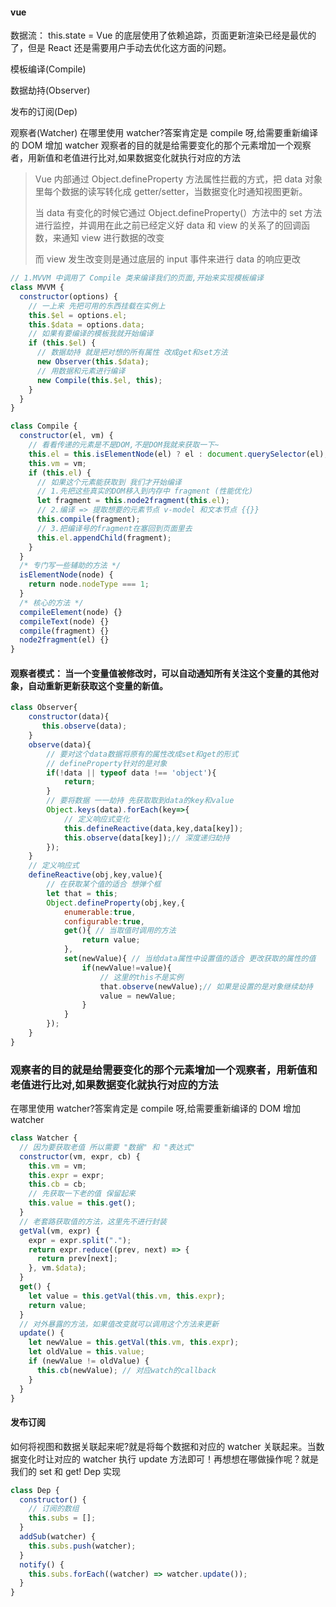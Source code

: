 #### vue
数据流：
this.state = Vue 的底层使用了依赖追踪，页面更新渲染已经是最优的了，但是 React 还是需要用户手动去优化这方面的问题。

模板编译(Compile)

数据劫持(Observer)

发布的订阅(Dep)

观察者(Watcher)
在哪里使用 watcher?答案肯定是 compile 呀,给需要重新编译的 DOM 增加 watcher
观察者的目的就是给需要变化的那个元素增加一个观察者，用新值和老值进行比对,如果数据变化就执行对应的方法


> Vue 内部通过 Object.defineProperty 方法属性拦截的方式，把 data 对象里每个数据的读写转化成 getter/setter，当数据变化时通知视图更新。
>
> 当 data 有变化的时候它通过 Object.defineProperty(）方法中的 set 方法进行监控，并调用在此之前已经定义好 data 和 view 的关系了的回调函数，来通知 view 进行数据的改变
>
> 而 view 发生改变则是通过底层的 input 事件来进行 data 的响应更改

```javaScript
// 1.MVVM 中调用了 Compile 类来编译我们的页面,开始来实现模板编译
class MVVM {
  constructor(options) {
    // 一上来 先把可用的东西挂载在实例上
    this.$el = options.el;
    this.$data = options.data;
    // 如果有要编译的模板我就开始编译
    if (this.$el) {
      // 数据劫持 就是把对想的所有属性 改成get和set方法
      new Observer(this.$data);
      // 用数据和元素进行编译
      new Compile(this.$el, this);
    }
  }
}

class Compile {
  constructor(el, vm) {
    // 看看传递的元素是不是DOM,不是DOM我就来获取一下~
    this.el = this.isElementNode(el) ? el : document.querySelector(el);
    this.vm = vm;
    if (this.el) {
      // 如果这个元素能获取到 我们才开始编译
      // 1.先把这些真实的DOM移入到内存中 fragment (性能优化)
      let fragment = this.node2fragment(this.el);
      // 2.编译 => 提取想要的元素节点 v-model 和文本节点 {{}}
      this.compile(fragment);
      // 3.把编译号的fragment在塞回到页面里去
      this.el.appendChild(fragment);
    }
  }
  /* 专门写一些辅助的方法 */
  isElementNode(node) {
    return node.nodeType === 1;
  }
  /* 核心的方法 */
  compileElement(node) {}
  compileText(node) {}
  compile(fragment) {}
  node2fragment(el) {}
}

```

#### 观察者模式： 当一个变量值被修改时，可以自动通知所有关注这个变量的其他对象，自动重新更新获取这个变量的新值。
```javaScript
class Observer{
    constructor(data){
       this.observe(data);
    }
    observe(data){
        // 要对这个data数据将原有的属性改成set和get的形式
        // defineProperty针对的是对象
        if(!data || typeof data !== 'object'){
            return;
        }
        // 要将数据 一一劫持 先获取取到data的key和value
        Object.keys(data).forEach(key=>{
            // 定义响应式变化
            this.defineReactive(data,key,data[key]);
            this.observe(data[key]);// 深度递归劫持
        });
    }
    // 定义响应式
    defineReactive(obj,key,value){
        // 在获取某个值的适合 想弹个框
        let that = this;
        Object.defineProperty(obj,key,{
            enumerable:true,
            configurable:true,
            get(){ // 当取值时调用的方法
                return value;
            },
            set(newValue){ // 当给data属性中设置值的适合 更改获取的属性的值
                if(newValue!=value){
                    // 这里的this不是实例
                    that.observe(newValue);// 如果是设置的是对象继续劫持
                    value = newValue;
                }
            }
        });
    }
}
```

### 观察者的目的就是给需要变化的那个元素增加一个观察者，用新值和老值进行比对,如果数据变化就执行对应的方法
在哪里使用 watcher?答案肯定是 compile 呀,给需要重新编译的 DOM 增加 watcher
```javaScript
class Watcher {
  // 因为要获取老值 所以需要 "数据" 和 "表达式"
  constructor(vm, expr, cb) {
    this.vm = vm;
    this.expr = expr;
    this.cb = cb;
    // 先获取一下老的值 保留起来
    this.value = this.get();
  }
  // 老套路获取值的方法，这里先不进行封装
  getVal(vm, expr) {
    expr = expr.split(".");
    return expr.reduce((prev, next) => {
      return prev[next];
    }, vm.$data);
  }
  get() {
    let value = this.getVal(this.vm, this.expr);
    return value;
  }
  // 对外暴露的方法，如果值改变就可以调用这个方法来更新
  update() {
    let newValue = this.getVal(this.vm, this.expr);
    let oldValue = this.value;
    if (newValue != oldValue) {
      this.cb(newValue); // 对应watch的callback
    }
  }
}
```

#### 发布订阅

如何将视图和数据关联起来呢?就是将每个数据和对应的 watcher 关联起来。当数据变化时让对应的 watcher 执行 update 方法即可！再想想在哪做操作呢？就是我们的 set 和 get!
Dep 实现
```js
class Dep {
  constructor() {
    // 订阅的数组
    this.subs = [];
  }
  addSub(watcher) {
    this.subs.push(watcher);
  }
  notify() {
    this.subs.forEach((watcher) => watcher.update());
  }
}
```